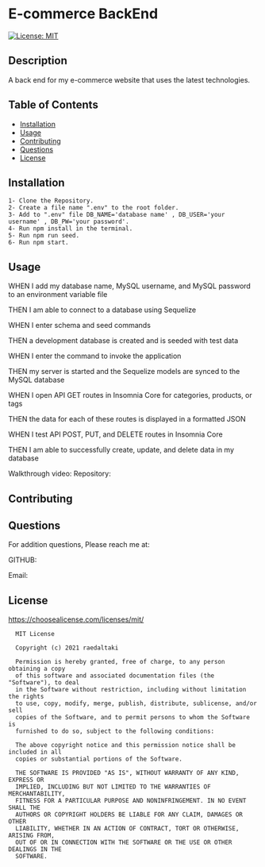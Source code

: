 # E-commerce BackEnd

[![License: MIT](https://img.shields.io/badge/License-MIT-yellow.svg)](https://opensource.org/licenses/MIT)

  ## Description

  A back end for my e-commerce website that uses the latest technologies.
  
  ## Table of Contents

  * [Installation](#installation)
  * [Usage](#usage)
  * [Contributing](#contributing)
  * [Questions](#questions)
  * [License](#license)


  ## Installation

    1- Clone the Repository.
    2- Create a file name ".env" to the root folder.
    3- Add to ".env" file DB_NAME='database name' , DB_USER='your username' , DB_PW='your password'.
    4- Run npm install in the terminal.
    5- Run npm run seed.
    6- Run npm start.

    


  ## Usage

WHEN I add my database name, MySQL username, and MySQL password to an environment variable file

THEN I am able to connect to a database using Sequelize

WHEN I enter schema and seed commands

THEN a development database is created and is seeded with test data

WHEN I enter the command to invoke the application

THEN my server is started and the Sequelize models are synced to the MySQL database

WHEN I open API GET routes in Insomnia Core for categories, products, or tags

THEN the data for each of these routes is displayed in a formatted JSON

WHEN I test API POST, PUT, and DELETE routes in Insomnia Core

THEN I am able to successfully create, update, and delete data in my database


  Walkthrough video: 
  Repository: 

  ## Contributing


  ## Questions

  For addition questions, Please reach me at:

  GITHUB:
  
  Email: 


  ## License
  
  https://choosealicense.com/licenses/mit/

  
      MIT License

      Copyright (c) 2021 raedaltaki
      
      Permission is hereby granted, free of charge, to any person obtaining a copy
      of this software and associated documentation files (the "Software"), to deal
      in the Software without restriction, including without limitation the rights
      to use, copy, modify, merge, publish, distribute, sublicense, and/or sell
      copies of the Software, and to permit persons to whom the Software is
      furnished to do so, subject to the following conditions:
      
      The above copyright notice and this permission notice shall be included in all
      copies or substantial portions of the Software.
      
      THE SOFTWARE IS PROVIDED "AS IS", WITHOUT WARRANTY OF ANY KIND, EXPRESS OR
      IMPLIED, INCLUDING BUT NOT LIMITED TO THE WARRANTIES OF MERCHANTABILITY,
      FITNESS FOR A PARTICULAR PURPOSE AND NONINFRINGEMENT. IN NO EVENT SHALL THE
      AUTHORS OR COPYRIGHT HOLDERS BE LIABLE FOR ANY CLAIM, DAMAGES OR OTHER
      LIABILITY, WHETHER IN AN ACTION OF CONTRACT, TORT OR OTHERWISE, ARISING FROM,
      OUT OF OR IN CONNECTION WITH THE SOFTWARE OR THE USE OR OTHER DEALINGS IN THE
      SOFTWARE.
      

  